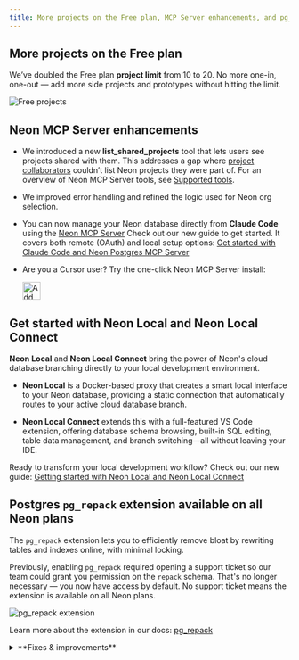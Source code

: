```yaml
---
title: More projects on the Free plan, MCP Server enhancements, and pg_repack
---
```


## More projects on the Free plan

We’ve doubled the Free plan **project limit** from 10 to 20. No more one-in, one-out — add more side projects and prototypes without hitting the limit.

![Free projects](/docs/changelog/free_projects.png)

## Neon MCP Server enhancements

- We introduced a new **list_shared_projects** tool that lets users see projects shared with them. This addresses a gap where [project collaborators](/docs/guides/project-collaboration-guide) couldn’t list Neon projects they were part of. For an overview of Neon MCP Server tools, see [Supported tools](/docs/ai/neon-mcp-server#supported-actions-tools).
- We improved error handling and refined the logic used for Neon org selection.
- You can now manage your Neon database directly from **Claude Code** using the [Neon MCP Server](https://github.com/neondatabase/mcp-server-neon) Check out our new guide to get started. It covers both remote (OAuth) and local setup options: [Get started with Claude Code and Neon Postgres MCP Server](/guides/claude-code-mcp-neon)
- Are you a Cursor user? Try the one-click Neon MCP Server install:

  <a href="cursor://anysphere.cursor-deeplink/mcp/install?name=Neon&config=eyJ1cmwiOiJodHRwczovL21jcC5uZW9uLnRlY2gvbWNwIn0%3D"><img src="https://cursor.com/deeplink/mcp-install-dark.svg" alt="Add Neon MCP server to Cursor" height="32" /></a>

## Get started with Neon Local and Neon Local Connect

**Neon Local** and **Neon Local Connect** bring the power of Neon's cloud database branching directly to your local development environment.

- **Neon Local** is a Docker-based proxy that creates a smart local interface to your Neon database, providing a static connection that automatically routes to your active cloud database branch.

- **Neon Local Connect** extends this with a full-featured VS Code extension, offering database schema browsing, built-in SQL editing, table data management, and branch switching—all without leaving your IDE.

Ready to transform your local development workflow? Check out our new guide: [Getting started with Neon Local and Neon Local Connect](https://neon.com/guides/neon-local)

## Postgres `pg_repack` extension available on all Neon plans

The `pg_repack` extension lets you to efficiently remove bloat by rewriting tables and indexes online, with minimal locking.

Previously, enabling `pg_repack` required opening a support ticket so our team could grant you permission on the `repack` schema. That's no longer necessary — you now have access by default. No support ticket means the extension is available on all Neon plans.

![pg_repack extension](/docs/changelog/pg_repack.png)

Learn more about the extension in our docs: [pg_repack](/docs/extensions/pg_repack)

<details>

<summary>**Fixes & improvements**</summary>

- **Fixes**
  - Fixed the collapsible sidebar toggle in the Neon Console. The toggle was not working.
  - Fixed an issue with the Free plan compute usage widget, which resulted in an incorrect value being displayed.

</details>

